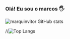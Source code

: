 ### Olá! Eu sou o marcos 🖐

![marquinvitor GitHub stats](https://github-readme-stats.vercel.app/api?username=marquinvitor&show_icons=true&theme=dark)

//![Top Langs](https://github-readme-stats.vercel.app/api/top-langs/?username=marquinvitor&hide_progress=true)
